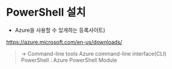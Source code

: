 # PowerShell 설치

- Azure을 사용할 수 있게하는 등록사이트)

https://azure.microsoft.com/en-us/downloads/

> -> Command-line tools
> 	Azure command-line interface(CLI)
> 	PowerShell : Azure PowerShell Module